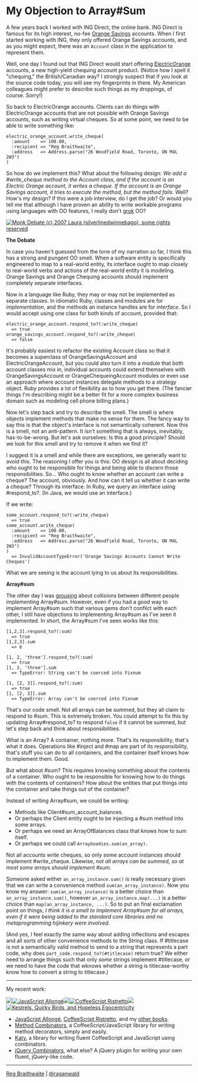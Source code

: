 My Objection to Array#Sum
===

A few years back I worked with ING Direct, the online bank. ING Direct is famous for its high interest, no-fee [Orange Savings](http://home.ingdirect.com/products/products.asp?s=OrangeSavingsAccount "Savings Account rate information from ING DIRECT") accounts. When I first started working with ING, they only offered Orange Savings accounts, and as you might expect, there was an `Account` class in the application to represent them.

Well, one day I found out that ING Direct would start offering [ElectricOrange](http://home.ingdirect.com/products/products.asp?s=ElectricOrange "High Yield Checking Account from ING DIRECT") accounts, a new high-yield chequing account product. (Notice how I spell it "chequing," the British/Canadian way? I strongly suspect that if you look at the source code today, you will see my fingerprints in there. My American colleagues might prefer to describe such things as my droppings, of course. Sorry!)

So back to ElectricOrange accounts. Clients can do things with ElectricOrange accounts that are not possible with Orange Savings accounts, such as writing virtual cheques. So at some point, we need to be able to write something like:

    electric_orange_account.write_cheque(
      :amount    => 100.00,
      :recipient => "Reg Braithwaite",
      :address   => Address.parse("26 Woodfield Road, Toronto, ON M4L 2W3")
    )

So how do we implement this? What about the following design: *We add a #write\_cheque method to the Account class, and if the account is an Electric Orange account, it writes a cheque. If the account is an Orange Savings account, it tries to execute the method, but the method fails.* Well? How's my design? If this were a job interview, do I get the job? Or would you tell me that although I have proven an ability to write workable programs using languages with OO features, I really don't [grok](http://en.wikipedia.org/wiki/Grok "Grok - Wikipedia, the free encyclopedia") OO?

[![Monk Debate (c) 2007 Laura (silverlinedwinnebago), some rights reserved](http://farm2.static.flickr.com/1038/1424137472_d7bfcc9f08_d.jpg)](http://www.flickr.com/photos/silverlinedwinnebago/1424137472/ "Monk Debate (c) 2007 Laura (silverlinedwinnebago), some rights reserved") 

**The Debate**

In case you haven't guessed from the tone of my narration so far, I think this has a strong and pungent OO smell. When a software entity is specifically engineered to map to a real-world entity, its interface ought to map closely to real-world verbs and actions of the real-world entity it is modeling. Orange Savings and Orange Chequing accounts should implement completely separate interfaces.

Now in a language like Ruby, they may or may not be implemented as separate classes. In idiomatic Ruby, classes and modules are for *implementation*, and the methods an instance handles are for *interface*. So I would accept using one class for both kinds of account, provided that:

    electric_orange_account.respond_to?(:write_cheque)
      => true
    orange_savings_account.respond_to?(:write_cheque)
      => false

It's probably easiest to refactor the existing Account class so that it becomes a superclass of OrangeSavingsAccount and ElectricOrangeAccount, but you could also turn it into a module that both account classes mix in, individual accounts could extend themselves with OrangeSavingsAccount or OrangeChequeingAccount modules or even use an approach where account instances delegate methods to a strategy object. Ruby provides a lot of flexibility as to how you get there. (The fancier things I'm describing might be a better fit for a more complex business domain such as modeling cell phone billing plans.)

Now let's step back and try to describe the smell. The smell is where objects implement methods that make no sense for them. The fancy way to say this is that the object's interface is not semantically coherent. Now this is a smell, not an anti-pattern. It isn't something that is always, inevitably, has-to-be-wrong. But let's ask ourselves: Is this a good principle? Should we look for this smell and try to remove it when we find it?

I suggest it is a smell and while there are exceptions, we generally want to avoid this. The reasoning I offer you is this: OO design is all about deciding who ought to be responsible for things and being able to discern those responsibilities. So... Who ought to know whether an account can write a cheque? The account, obviously. And how can it tell us whether it can write a cheque? Through its interface. In Ruby, we query an interface using #respond_to?. (In Java, we would use an interface.)

If we write:

    some_account.respond_to?(:write_cheque)
      => true
    some_account.write_cheque(
      :amount    => 100.00,
      :recipient => "Reg Braithwaite",
      :address   => Address.parse("26 Woodfield Road, Toronto, ON M4L 2W3")
    )
      => InvalidAccountTypeError('Orange Savings Accounts Cannot Write Cheques')

What we are seeing is the account lying to us about its responsibilities.

**Array#sum**

The other day I was [grousing](http://github.com/raganwald/homoiconic/blob/master/2009-04-08/sick.md#readme "I'm Sick of This Shit") about collisions between different people implementing Array#sum. However, even if you had a good way to implement Array#sum such that various gems don't conflict with each other, I still have objections to implementing Array#sum as I've seen it implemented. In short, the Array#sum I've seen works like this:

    [1,2,3].respond_to?(:sum)
      => true
    [1,2,3].sum
      => 6
      
    [1, 2, 'three'].respond_to?(:sum)
      => true
    [1, 2, 'three'].sum
      => TypeError: String can't be coerced into Fixnum
      
    [1, [2, 3]].respond_to?(:sum)
      => true
    [1, [2, 3]].sum
      => TypeError: Array can't be coerced into Fixnum
      
That's our code smell. Not all arrays can be summed, but they all claim to respond to #sum. This is extremely broken. You could attempt to fix this by updating Array#respond\_to? to respond `false` if it cannot be summed, but let's step back and think about responsibilities.

What is an Array? A container, nothing more. That's its responsibility, that's what it does. Operations like #inject and #map are part of its responsibility, that's stuff you can do to all containers, and the container itself knows how to implement them. Good.

But what about #sum? This requires knowing something about the contents of a container. Who ought to be responsible for knowing how to do things with the contents of containers? How about the entities that put things into the container and take things out of the container?

Instead of writing Array#sum, we could be writing:

* Methods like Client#sum\_account\_balances.
* Or perhaps the Client entity ought to be injecting a #sum method into some arrays.
* Or perhaps we need an ArrayOfBalances class that knows how to sum itself.
* Or perhaps we could call `ArrayGoodies.sum(an_array)`.

Not all accounts write cheques, so only some account instances should implement #write\_cheque. Likewise, *not all arrays can be summed, so at most some arrays should implement #sum*.

Someone asked wither `an_array_instance.sum()` is really necessary given that we can write a convenience method `sum(an_array_instance)`. Now you know my answer: `sum(an_array_instance)` is a better choice than `an_array_instance.sum()`, however `an_array_instance.map(...)` is a better choice than `map(an_array_instance, ...)`. So to put an final exclamation point on things, *I think it is a smell to implement Array#sum for all arrays, even if it were being added to the standard core libraries and no metaprogramming hijinkery were involved.*

(And yes, I feel exactly the same way about adding inflections and escapes and all sorts of other convenience methods to the String class. If #titlecase is not a semantically valid method to send to a string that represents a part code, why does `part_code.respond_to?(#titlecase)` return true? We either need to arrange things such that only *some* strings implement #titlecase, or we need to have the code that wknows whether a string is titlecase-worthy know how to convert a string to titlecase.)

---

My recent work:

![](http://i.minus.com/iL337yTdgFj7.png)[![JavaScript Allongé](http://i.minus.com/iW2E1A8M5UWe6.jpeg)](http://leanpub.com/javascript-allonge "JavaScript Allongé")![](http://i.minus.com/iL337yTdgFj7.png)[![CoffeeScript Ristretto](http://i.minus.com/iMmGxzIZkHSLD.jpeg)](http://leanpub.com/coffeescript-ristretto "CoffeeScript Ristretto")![](http://i.minus.com/iL337yTdgFj7.png)[![Kestrels, Quirky Birds, and Hopeless Egocentricity](http://i.minus.com/ibw1f1ARQ4bhi1.jpeg)](http://leanpub.com/combinators "Kestrels, Quirky Birds, and Hopeless Egocentricity")

* [JavaScript Allongé](http://leanpub.com/javascript-allonge), [CoffeeScript Ristretto](http://leanpub.com/coffeescript-ristretto), and my [other books](http://leanpub.com/u/raganwald).
* [Method Combinators](https://github.com/raganwald/method-combinators), a CoffeeScript/JavaScript library for writing method decorators, simply and easily.
* [Katy](http://github.com/raganwald/Katy), a library for writing fluent CoffeeScript and JavaScript using combinators.
* [jQuery Combinators](http://github.com/raganwald/jquery-combinators), what else? A jQuery plugin for writing your own fluent, jQuery-like code.  

---

[Reg Braithwaite](http://braythwayt.com) | [@raganwald](http://twitter.com/raganwald)